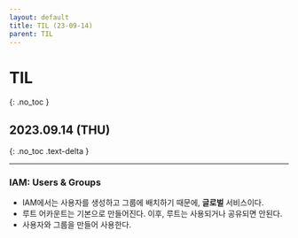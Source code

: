 ```yaml
---
layout: default
title: TIL (23-09-14)
parent: TIL
---
```


# TIL
{: .no_toc }

## 2023.09.14 (THU)
{: .no_toc .text-delta }

---

### IAM: Users & Groups
- IAM에서는 사용자를 생성하고 그룹에 배치하기 때문에, **글로벌** 서비스이다.
- 루트 어카운트는 기본으로 만들어진다. 이후, 루트는 사용되거나 공유되면 안된다.
- 사용자와 그룹을 만들어 사용한다.